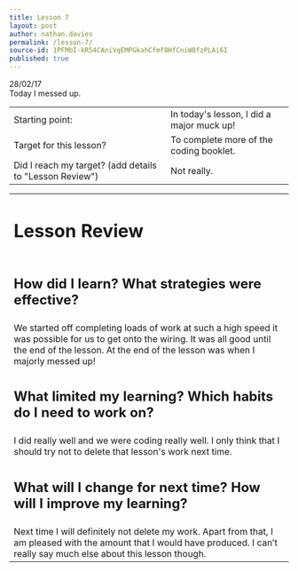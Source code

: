 ```yaml
---
title: Lesson 7
layout: post
author: nathan.davies
permalink: /lesson-7/
source-id: 1PFMbI-kR54CAniVqEMPGkahCfmf8HfCniW8fzPLAi6I
published: true
---
```


28/02/17</br>
Today I messed up.

<table>
  <tr>
    <td>Starting point:</td>
    <td>In today's lesson, I did a major muck up!</td>
  </tr>
  <tr>
    <td>Target for this lesson?</td>
    <td>To complete more of the coding booklet.</td>
  </tr>
  <tr>
    <td>Did I reach my target? 
(add details to "Lesson Review")</td>
    <td>Not really.
</td>
  </tr>
</table>


<table>
  <tr>
  <td><h1>Lesson Review</h1></td>
  </tr>
  <tr>
  <td><h2>How did I learn? What strategies were effective?</h2></td>
  </tr>
  <tr>
    <td>We started off completing loads of work at such a high speed it was possible for us to get onto the wiring. It was all good until the end of the lesson. At the end of the lesson was when I majorly messed up!</td>
  </tr>
  <tr>
  <td><h2>What limited my learning? Which habits do I need to work on?</h2></td>
  </tr>
  <tr>
    <td>I did really well and we were coding really well. I only think that I should try not to delete that lesson's work next time.</td>
  </tr>
  <tr>
  <td><h2>What will I change for next time? How will I improve my learning?</h2></td>
  </tr>
  <tr>
    <td>Next time I will definitely not delete my work. Apart from that, I am pleased with the amount that I would have produced. I can’t really say much else about this lesson though.</td>
  </tr>
</table>



